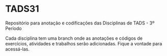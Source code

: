 # TADS31
Repositório para anotação e codificações das Disciplinas de TADS - 3º Período

Cada disciplina tem uma branch onde as anotações e códigos de exercícios, atividades e trabalhos serão adicionadas. Fique a vontade para acessá-las.
